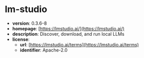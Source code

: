 # lm-studio

- **version**: 0.3.6-8
- **homepage**: [https://lmstudio.ai/](https://lmstudio.ai/)
- **description**: Discover, download, and run local LLMs
- **license**:
  - **url**: [https://lmstudio.ai/terms](https://lmstudio.ai/terms)
  - **identifier**: Apache-2.0

